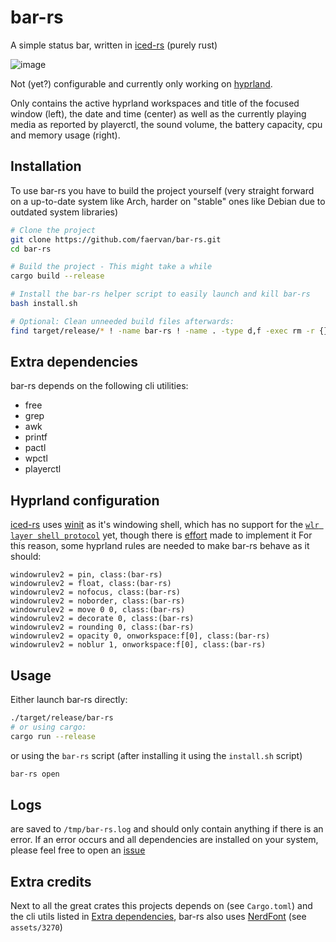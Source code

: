# bar-rs
A simple status bar, written in [iced-rs](https://github.com/iced-rs/iced/) (purely rust)

![image](https://github.com/user-attachments/assets/29daa606-3189-4355-bc04-a21e8f245f6f)


Not (yet?) configurable and currently only working on [hyprland](https://github.com/hyprwm/Hyprland/).

Only contains the active hyprland workspaces and title of the focused window (left), the date and time (center) as well as the currently playing media as reported by playerctl, the sound volume, the battery capacity, cpu and memory usage (right).

## Installation
To use bar-rs you have to build the project yourself (very straight forward on a up-to-date system like Arch, harder on "stable" ones like Debian due to outdated system libraries)

```sh
# Clone the project
git clone https://github.com/faervan/bar-rs.git
cd bar-rs

# Build the project - This might take a while
cargo build --release

# Install the bar-rs helper script to easily launch and kill bar-rs
bash install.sh

# Optional: Clean unneeded build files afterwards:
find target/release/* ! -name bar-rs ! -name . -type d,f -exec rm -r {} +
```

## Extra dependencies
bar-rs depends on the following cli utilities:
- free
- grep
- awk
- printf
- pactl
- wpctl
- playerctl

## Hyprland configuration
[iced-rs](https://github.com/iced-rs/iced/) uses [winit](https://github.com/rust-windowing/winit/) as it's windowing shell, which has no support for the [`wlr layer shell protocol`](https://wayland.app/protocols/wlr-layer-shell-unstable-v1) yet, though there is [effort](https://github.com/rust-windowing/winit/pull/4044) made to implement it
For this reason, some hyprland rules are needed to make bar-rs behave as it should:
```
windowrulev2 = pin, class:(bar-rs)
windowrulev2 = float, class:(bar-rs)
windowrulev2 = nofocus, class:(bar-rs)
windowrulev2 = noborder, class:(bar-rs)
windowrulev2 = move 0 0, class:(bar-rs)
windowrulev2 = decorate 0, class:(bar-rs)
windowrulev2 = rounding 0, class:(bar-rs)
windowrulev2 = opacity 0, onworkspace:f[0], class:(bar-rs)
windowrulev2 = noblur 1, onworkspace:f[0], class:(bar-rs)
```

## Usage
Either launch bar-rs directly:

```sh
./target/release/bar-rs
# or using cargo:
cargo run --release
```

or using the `bar-rs` script (after installing it using the `install.sh` script)
```sh
bar-rs open
```

## Logs
are saved to `/tmp/bar-rs.log` and should only contain anything if there is an error.
If an error occurs and all dependencies are installed on your system, please feel free to open an [issue](https://github.com/faervan/bar-rs/issues)

## Extra credits
Next to all the great crates this projects depends on (see `Cargo.toml`) and the cli utils listed in [Extra dependencies](#extra-dependencies), bar-rs also uses [NerdFont](https://www.nerdfonts.com/) (see `assets/3270`)
